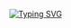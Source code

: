 [![Typing SVG](https://readme-typing-svg.demolab.com?font=Fira+Code&size=24&pause=1000&center=true&vCenter=true&repeat=false&random=false&width=435&lines=Pleased+to+meet+you.;i'm+(also)+known+as+BUCCIA)](https://git.io/typing-svg)
